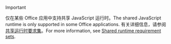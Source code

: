 > [!IMPORTANT]
> <span data-ttu-id="4c68e-101">仅在某些 Office 应用中支持共享 JavaScript 运行时。</span><span class="sxs-lookup"><span data-stu-id="4c68e-101">The shared JavaScript runtime is only supported in some Office applications.</span></span> <span data-ttu-id="4c68e-102">有关详细信息，请参阅[共享运行时要求集](../reference/requirement-sets/shared-runtime-requirement-sets.md)。</span><span class="sxs-lookup"><span data-stu-id="4c68e-102">For more information, see [Shared runtime requirement sets](../reference/requirement-sets/shared-runtime-requirement-sets.md).</span></span>
